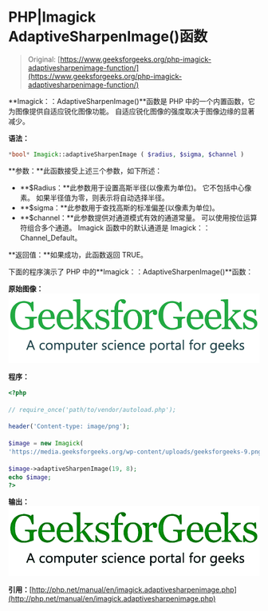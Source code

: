 # PHP|Imagick AdaptiveSharpenImage()函数

> Original: [https://www.geeksforgeeks.org/php-imagick-adaptivesharpenimage-function/](https://www.geeksforgeeks.org/php-imagick-adaptivesharpenimage-function/)

**Imagick：：AdaptiveSharpenImage()**函数是 PHP 中的一个内置函数，它为图像提供自适应锐化图像功能。 自适应锐化图像的强度取决于图像边缘的显著减少。

**语法：**

```php
*bool* Imagick::adaptiveSharpenImage ( $radius, $sigma, $channel )
```

**参数：**此函数接受上述三个参数，如下所述：

*   **$Radius：**此参数用于设置高斯半径(以像素为单位)。 它不包括中心像素。 如果半径值为零，则表示将自动选择半径。
*   **$sigma：**此参数用于查找高斯的标准偏差(以像素为单位)。
*   **$channel：**此参数提供对通道模式有效的通道常量。 可以使用按位运算符组合多个通道。 Imagick 函数中的默认通道是 Imagick：：Channel_Default。

**返回值：**如果成功，此函数返回 TRUE。

下面的程序演示了 PHP 中的**Imagick：：AdaptiveSharpenImage()**函数：

**原始图像：**
![original image link](img/c6e0a168008bc4a43314f9fb895e5c7c.png)

**程序：**

```php
<?php

// require_once('path/to/vendor/autoload.php');

header('Content-type: image/png');

$image = new Imagick(
'https://media.geeksforgeeks.org/wp-content/uploads/geeksforgeeks-9.png');

$image->adaptiveSharpenImage(19, 8);
echo $image;
?>
```

**输出：**
![adaptive sharpen image](img/c71265c354c43b516ec487e3f2a7b5a2.png)

**引用：**[http://php.net/manual/en/imagick.adaptivesharpenimage.php](http://php.net/manual/en/imagick.adaptivesharpenimage.php)